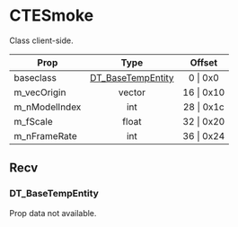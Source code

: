 # CTESmoke

Class client-side.

|Prop|Type|Offset|
|---|:-:|:-:|
|baseclass|[DT_BaseTempEntity](#dt_basetempentity)|0 \| 0x0|
|m_vecOrigin|vector|16 \| 0x10|
|m_nModelIndex|int|28 \| 0x1c|
|m_fScale|float|32 \| 0x20|
|m_nFrameRate|int|36 \| 0x24|

## Recv

### DT_BaseTempEntity

Prop data not available.
